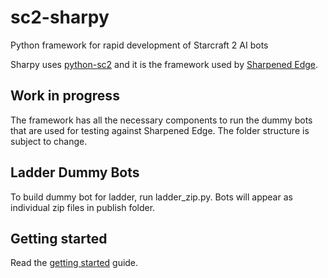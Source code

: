 # sc2-sharpy
Python framework for rapid development of Starcraft 2 AI bots

Sharpy uses [python-sc2](https://github.com/BurnySc2/python-sc2) and it is the framework used by [Sharpened Edge](https://ai-arena.net/bots/40/).

## Work in progress
The framework has all the necessary components to run the dummy bots that are used for testing against Sharpened Edge.
The folder structure is subject to change.

## Ladder Dummy Bots
To build dummy bot for ladder, run ladder_zip.py. Bots will appear as individual zip files in publish folder.

## Getting started
Read the [getting started](./docs/GETTING_STARTED.md) guide.
